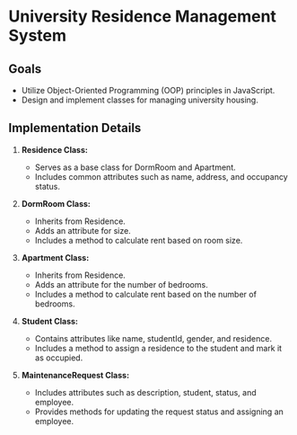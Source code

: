 # University Residence Management System

## Goals

- Utilize Object-Oriented Programming (OOP) principles in JavaScript.
- Design and implement classes for managing university housing.

## Implementation Details

1. **Residence Class:**
   - Serves as a base class for DormRoom and Apartment.
   - Includes common attributes such as name, address, and occupancy status.

2. **DormRoom Class:**
   - Inherits from Residence.
   - Adds an attribute for size.
   - Includes a method to calculate rent based on room size.

3. **Apartment Class:**
   - Inherits from Residence.
   - Adds an attribute for the number of bedrooms.
   - Includes a method to calculate rent based on the number of bedrooms.

4. **Student Class:**
   - Contains attributes like name, studentId, gender, and residence.
   - Includes a method to assign a residence to the student and mark it as occupied.

5. **MaintenanceRequest Class:**
   - Includes attributes such as description, student, status, and employee.
   - Provides methods for updating the request status and assigning an employee.
